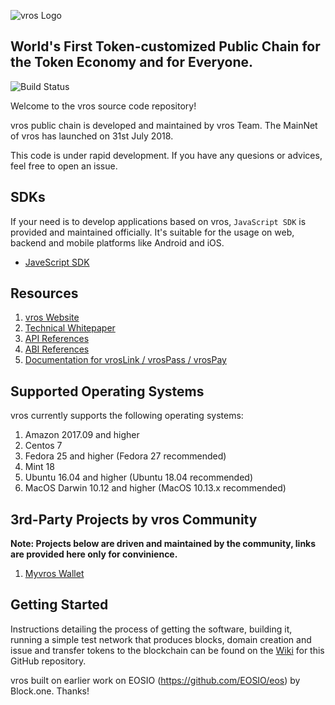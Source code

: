 ![vros Logo](./docs/logo.png)

**World's First Token-customized Public Chain for the Token Economy and for Everyone.**
---
![Build Status](https://codebuild.us-east-2.amazonaws.com/badges?uuid=eyJlbmNyeXB0ZWREYXRhIjoiTFFYVEF1UDVXaVZrWGNUOVlKSnphcElOMFBzZUFjZ0QwZHpoNCtseVdFdTVoa3hHeWpOQ1ZzWk51bUVHTXlIRjk4Z1d4UFJrUmVyQ2xVaWhHSkxabURJPSIsIml2UGFyYW1ldGVyU3BlYyI6IkFIWFJNOHZsVjZGOThuVzQiLCJtYXRlcmlhbFNldFNlcmlhbCI6MX0%3D&branch=master)

Welcome to the vros source code repository!

vros public chain is developed and maintained by vros Team. The MainNet of vros has launched on 31st July 2018.

This code is under rapid development. If you have any quesions or advices, feel free to open an issue.

## SDKs
If your need is to develop applications based on vros, `JavaScript SDK` is provided and maintained officially. It's suitable for the usage on web, backend and mobile platforms like Android and iOS.

* [JaveScript SDK](https://github.com/vros/vrosjs)

## Resources
1. [vros Website](https://vros.vip/)
2. [Technical Whitepaper](https://vros.io/docs/whitepaper.pdf)
3. [API References](docs/API-References.md)
4. [ABI References](docs/ABI-References.md)
5. [Documentation for vrosLink / vrosPass / vrosPay](docs/vrosLink.md)

## Supported Operating Systems
vros currently supports the following operating systems:  
1. Amazon 2017.09 and higher
2. Centos 7
3. Fedora 25 and higher (Fedora 27 recommended)
4. Mint 18
5. Ubuntu 16.04 and higher (Ubuntu 18.04 recommended)
6. MacOS Darwin 10.12 and higher (MacOS 10.13.x recommended)

## 3rd-Party Projects by vros Community

**Note: Projects below are driven and maintained by the community, links are provided here only for convinience.**

1. [Myvros Wallet](http://myvros.io)

## Getting Started
Instructions detailing the process of getting the software, building it, running a simple test network that produces blocks, domain creation and issue and transfer tokens to the blockchain can be found on the [Wiki](https://github.com/vros/vros/wiki) for this GitHub repository.

vros built on earlier work on EOSIO (https://github.com/EOSIO/eos) by Block.one. Thanks!
